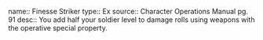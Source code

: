 name:: Finesse Striker 
type:: Ex
source:: Character Operations Manual pg. 91
desc:: You add half your soldier level to damage rolls using weapons with the operative special property.

